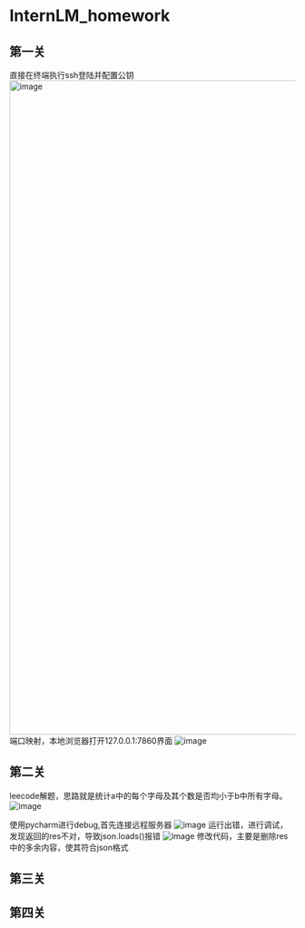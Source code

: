 # InternLM_homework

## 第一关
直接在终端执行ssh登陆并配置公钥
<img width="1153" alt="image" src="https://github.com/user-attachments/assets/d0c16cb5-3f08-486c-8b46-144a2b4da5b2">
端口映射，本地浏览器打开127.0.0.1:7860界面
![image](https://github.com/user-attachments/assets/e17ea4d6-48e6-48d4-bed2-f98d99c61899)

## 第二关
leecode解题，思路就是统计a中的每个字母及其个数是否均小于b中所有字母。
![image](https://github.com/user-attachments/assets/6f4c53fe-5726-47e1-a7cf-8f92dfdd39e0)

使用pycharm进行debug,首先连接远程服务器
![image](https://github.com/user-attachments/assets/1cbf4d32-917a-467c-ae11-4f150f6ad89c)
运行出错，进行调试，发现返回的res不对，导致json.loads()报错
![image](https://github.com/user-attachments/assets/1ae9d14a-5276-4c70-a624-6308a72eaa94)
修改代码，主要是删除res中的多余内容，使其符合json格式


## 第三关


## 第四关

